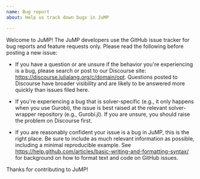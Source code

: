 ```yaml
---
name: Bug report
about: Help us track down bugs in JuMP

---
```


Welcome to JuMP! The JuMP developers use the GitHub issue tracker for bug reports and feature requests only. Please read the following before posting a new issue:

- If you have a question or are unsure if the behavior you're experiencing is a bug, please search or post to our Discourse site: https://discourse.julialang.org/c/domain/opt. Questions posted to Discourse have broader visibility and are likely to be answered more quickly than issues filed here.

- If you're experiencing a bug that is solver-specific (e.g., it only happens when you use Gurobi), the issue is best raised at the relevant solver-wrapper repository (e.g., Gurobi.jl). If you are unsure, you should raise the problem on Discourse first.

- If you are reasonably confident your issue is a bug in JuMP, this is the right place. Be sure to include as much relevant information as possible, including a minimal reproducible example. See https://help.github.com/articles/basic-writing-and-formatting-syntax/ for background on how to format text and code on GitHub issues.

Thanks for contributing to JuMP!
